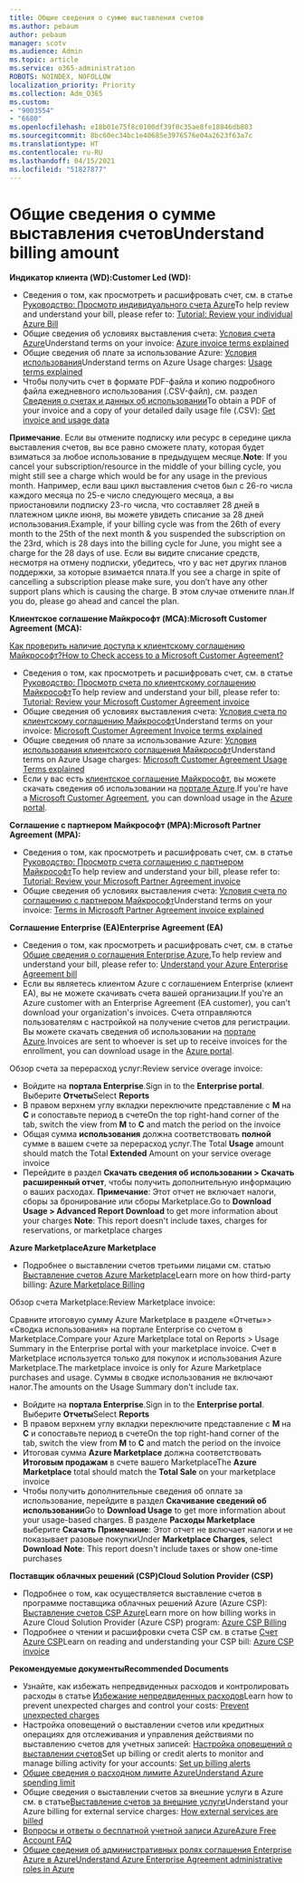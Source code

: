 ```yaml
---
title: Общие сведения о сумме выставления счетов
ms.author: pebaum
author: pebaum
manager: scotv
ms.audience: Admin
ms.topic: article
ms.service: o365-administration
ROBOTS: NOINDEX, NOFOLLOW
localization_priority: Priority
ms.collection: Adm_O365
ms.custom:
- "9003554"
- "6680"
ms.openlocfilehash: e18b01e75f8c0100df39f0c35ae8fe18846db803
ms.sourcegitcommit: 8bc60ec34bc1e40685e3976576e04a2623f63a7c
ms.translationtype: HT
ms.contentlocale: ru-RU
ms.lasthandoff: 04/15/2021
ms.locfileid: "51827877"
---
```

# <a name="understand-billing-amount"></a><span data-ttu-id="62203-102">Общие сведения о сумме выставления счетов</span><span class="sxs-lookup"><span data-stu-id="62203-102">Understand billing amount</span></span>

<span data-ttu-id="62203-103">**Индикатор клиента (WD):**</span><span class="sxs-lookup"><span data-stu-id="62203-103">**Customer Led (WD):**</span></span>

- <span data-ttu-id="62203-104">Сведения о том, как просмотреть и расшифровать счет, см. в статье [Руководство: Просмотр индивидуального счета Azure](https://docs.microsoft.com/azure/cost-management-billing/understand/review-individual-bill?WT.mc_id=Portal-Microsoft_Azure_Support)</span><span class="sxs-lookup"><span data-stu-id="62203-104">To help review and understand your bill, please refer to: [Tutorial: Review your individual Azure Bill](https://docs.microsoft.com/azure/cost-management-billing/understand/review-individual-bill?WT.mc_id=Portal-Microsoft_Azure_Support)</span></span>
- <span data-ttu-id="62203-105">Общие сведения об условиях выставления счета: [Условия счета Azure](https://docs.microsoft.com/azure/cost-management-billing/understand/understand-invoice?WT.mc_id=Portal-Microsoft_Azure_Support)</span><span class="sxs-lookup"><span data-stu-id="62203-105">Understand terms on your invoice: [Azure invoice terms explained](https://docs.microsoft.com/azure/cost-management-billing/understand/understand-invoice?WT.mc_id=Portal-Microsoft_Azure_Support)</span></span>
- <span data-ttu-id="62203-106">Общие сведения об плате за использование Azure: [Условия использования](https://docs.microsoft.com/azure/cost-management-billing/understand/understand-usage?WT.mc_id=Portal-Microsoft_Azure_Support)</span><span class="sxs-lookup"><span data-stu-id="62203-106">Understand terms on Azure Usage charges: [Usage terms explained](https://docs.microsoft.com/azure/cost-management-billing/understand/understand-usage?WT.mc_id=Portal-Microsoft_Azure_Support)</span></span>
- <span data-ttu-id="62203-107">Чтобы получить счет в формате PDF-файла и копию подробного файла ежедневного использования (.CSV-файл), см. раздел [Сведения о счетах и данных об использовании](https://docs.microsoft.com/azure/billing/billing-download-azure-invoice-daily-usage-date?WT.mc_id=Portal-Microsoft_Azure_Support)</span><span class="sxs-lookup"><span data-stu-id="62203-107">To obtain a PDF of your invoice and a copy of your detailed daily usage file (.CSV): [Get invoice and usage data](https://docs.microsoft.com/azure/billing/billing-download-azure-invoice-daily-usage-date?WT.mc_id=Portal-Microsoft_Azure_Support)</span></span>

<span data-ttu-id="62203-108">**Примечание**. Если вы отмените подписку или ресурс в середине цикла выставления счетов, вы все равно сможете плату, которая будет взиматься за любое использование в предыдущем месяце.</span><span class="sxs-lookup"><span data-stu-id="62203-108">**Note**: If you cancel your subscription/resource in the middle of your billing cycle, you might still see a charge which would be for any usage in the previous month.</span></span> <span data-ttu-id="62203-109">Например, если ваш цикл выставления счетов был с 26-го числа каждого месяца по 25-е число следующего месяца, а вы приостановили подписку 23-го числа, что составляет 28 дней в платежном цикле июня, вы можете увидеть списание за 28 дней использования.</span><span class="sxs-lookup"><span data-stu-id="62203-109">Example, if your billing cycle was from the 26th of every month to the 25th of the next month & you suspended the subscription on the 23rd, which is 28 days into the billing cycle for June, you might see a charge for the 28 days of use.</span></span> <span data-ttu-id="62203-110">Если вы видите списание средств, несмотря на отмену подписки, убедитесь, что у вас нет других планов поддержки, за которые взимается плата.</span><span class="sxs-lookup"><span data-stu-id="62203-110">If you see a charge in spite of cancelling a subscription please make sure, you don’t have any other support plans which is causing the charge.</span></span> <span data-ttu-id="62203-111">В этом случае отмените план.</span><span class="sxs-lookup"><span data-stu-id="62203-111">If you do, please go ahead and cancel the plan.</span></span>

<span data-ttu-id="62203-112">**Клиентское соглашение Майкрософт (MCA):**</span><span class="sxs-lookup"><span data-stu-id="62203-112">**Microsoft Customer Agreement (MCA):**</span></span>

[<span data-ttu-id="62203-113">Как проверить наличие доступа к клиентскому соглашению Майкрософт?</span><span class="sxs-lookup"><span data-stu-id="62203-113">How to Check access to a Microsoft Customer Agreement?</span></span>](https://docs.microsoft.com/azure/cost-management-billing/manage/download-azure-invoice-daily-usage-date?WT.mc_id=Portal-Microsoft_Azure_Support#check-access-to-a-microsoft-customer-agreement)

- <span data-ttu-id="62203-114">Сведения о том, как просмотреть и расшифровать счет, см. в статье [Руководство: Просмотр счета по клиентскому соглашению Майкрософт](https://docs.microsoft.com/azure/cost-management-billing/understand/review-customer-agreement-bill?WT.mc_id=Portal-Microsoft_Azure_Support)</span><span class="sxs-lookup"><span data-stu-id="62203-114">To help review and understand your bill, please refer to: [Tutorial: Review your Microsoft Customer Agreement invoice](https://docs.microsoft.com/azure/cost-management-billing/understand/review-customer-agreement-bill?WT.mc_id=Portal-Microsoft_Azure_Support)</span></span>
- <span data-ttu-id="62203-115">Общие сведения об условиях выставления счета: [Условия счета по клиентскому соглашению Майкрософт](https://docs.microsoft.com/azure/cost-management-billing/understand/mca-understand-your-invoice?WT.mc_id=Portal-Microsoft_Azure_Support)</span><span class="sxs-lookup"><span data-stu-id="62203-115">Understand terms on your invoice: [Microsoft Customer Agreement Invoice terms explained](https://docs.microsoft.com/azure/cost-management-billing/understand/mca-understand-your-invoice?WT.mc_id=Portal-Microsoft_Azure_Support)</span></span>
- <span data-ttu-id="62203-116">Общие сведения об плате за использование Azure: [Условия использования клиентского соглашения Майкрософт](https://docs.microsoft.com/azure/cost-management-billing/understand/mca-understand-your-usage?WT.mc_id=Portal-Microsoft_Azure_Support)</span><span class="sxs-lookup"><span data-stu-id="62203-116">Understand terms on Azure Usage charges: [Microsoft Customer Agreement Usage Terms explained](https://docs.microsoft.com/azure/cost-management-billing/understand/mca-understand-your-usage?WT.mc_id=Portal-Microsoft_Azure_Support)</span></span>
- <span data-ttu-id="62203-117">Если у вас есть [клиентское соглашение Майкрософт](https://docs.microsoft.com/azure/cost-management-billing/manage/download-azure-invoice-daily-usage-date?WT.mc_id=Portal-Microsoft_Azure_Support#check-access-to-a-microsoft-customer-agreement), вы можете скачать сведения об использовании на [портале Azure](https://portal.azure.com/).</span><span class="sxs-lookup"><span data-stu-id="62203-117">If you're have a [Microsoft Customer Agreement](https://docs.microsoft.com/azure/cost-management-billing/manage/download-azure-invoice-daily-usage-date?WT.mc_id=Portal-Microsoft_Azure_Support#check-access-to-a-microsoft-customer-agreement), you can download usage in the [Azure portal](https://portal.azure.com/).</span></span>

<span data-ttu-id="62203-118">**Соглашение с партнером Майкрософт (MPA):**</span><span class="sxs-lookup"><span data-stu-id="62203-118">**Microsoft Partner Agreement (MPA):**</span></span>

- <span data-ttu-id="62203-119">Сведения о том, как просмотреть и расшифровать счет, см. в статье [Руководство: Просмотр счета соглашению с партнером Майкрософт](https://docs.microsoft.com/azure/cost-management-billing/understand/review-partner-agreement-bill?WT.mc_id=Portal-Microsoft_Azure_Support)</span><span class="sxs-lookup"><span data-stu-id="62203-119">To help review and understand your bill, please refer to: [Tutorial: Review your Microsoft Partner Agreement invoice](https://docs.microsoft.com/azure/cost-management-billing/understand/review-partner-agreement-bill?WT.mc_id=Portal-Microsoft_Azure_Support)</span></span>
- <span data-ttu-id="62203-120">Общие сведения об условиях выставления счета: [Условия счета по соглашению с партнером Майкрософт](https://docs.microsoft.com/azure/cost-management-billing/understand/mpa-invoice-terms?WT.mc_id=Portal-Microsoft_Azure_Support)</span><span class="sxs-lookup"><span data-stu-id="62203-120">Understand terms on your invoice: [Terms in Microsoft Partner Agreement invoice explained](https://docs.microsoft.com/azure/cost-management-billing/understand/mpa-invoice-terms?WT.mc_id=Portal-Microsoft_Azure_Support)</span></span>

<span data-ttu-id="62203-121">**Соглашение Enterprise (EA)**</span><span class="sxs-lookup"><span data-stu-id="62203-121">**Enterprise Agreement (EA)**</span></span>

- <span data-ttu-id="62203-122">Сведения о том, как просмотреть и расшифровать счет, см. в статье [Общие сведения о соглашения Enterprise Azure.](https://docs.microsoft.com/azure/cost-management-billing/understand/review-enterprise-agreement-bill?WT.mc_id=Portal-Microsoft_Azure_Support)</span><span class="sxs-lookup"><span data-stu-id="62203-122">To help review and understand your bill, please refer to: [Understand your Azure Enterprise Agreement bill](https://docs.microsoft.com/azure/cost-management-billing/understand/review-enterprise-agreement-bill?WT.mc_id=Portal-Microsoft_Azure_Support)</span></span>
- <span data-ttu-id="62203-123">Если вы являетесь клиентом Azure с соглашением Enterprise (клиент EA), вы не можете скачивать счета вашей организации.</span><span class="sxs-lookup"><span data-stu-id="62203-123">If you're an Azure customer with an Enterprise Agreement (EA customer), you can't download your organization's invoices.</span></span> <span data-ttu-id="62203-124">Счета отправляются пользователям с настройкой на получение счетов для регистрации. Вы можете скачать сведения об использовании на [портале Azure](https://portal.azure.com/).</span><span class="sxs-lookup"><span data-stu-id="62203-124">Invoices are sent to whoever is set up to receive invoices for the enrollment, you can download usage in the [Azure portal](https://portal.azure.com/).</span></span>

<span data-ttu-id="62203-125">Обзор счета за перерасход услуг:</span><span class="sxs-lookup"><span data-stu-id="62203-125">Review service overage invoice:</span></span>

- <span data-ttu-id="62203-126">Войдите на **портала Enterprise**.</span><span class="sxs-lookup"><span data-stu-id="62203-126">Sign in to the **Enterprise portal**.</span></span> <span data-ttu-id="62203-127">Выберите **Отчеты**</span><span class="sxs-lookup"><span data-stu-id="62203-127">Select **Reports**</span></span>
- <span data-ttu-id="62203-128">В правом верхнем углу вкладки переключите представление с **M** на **C** и сопоставьте период в счете</span><span class="sxs-lookup"><span data-stu-id="62203-128">On the top right-hand corner of the tab, switch the view from **M** to **C** and match the period on the invoice</span></span>
- <span data-ttu-id="62203-129">Общая сумма **использования** должна соответствовать **полной** сумме в вашем счете за перерасход услуг.</span><span class="sxs-lookup"><span data-stu-id="62203-129">The Total **Usage** amount should match the Total **Extended** Amount on your service overage invoice</span></span>
- <span data-ttu-id="62203-130">Перейдите в раздел **Скачать сведения об использовании > Скачать расширенный отчет**, чтобы получить дополнительную информацию о ваших расходах. **Примечание**: Этот отчет не включает налоги, сборы за бронирование или сборы Marketplace.</span><span class="sxs-lookup"><span data-stu-id="62203-130">Go to **Download Usage > Advanced Report Download** to get more information about your charges **Note**: This report doesn't include taxes, charges for reservations, or marketplace charges</span></span>

<span data-ttu-id="62203-131">**Azure Marketplace**</span><span class="sxs-lookup"><span data-stu-id="62203-131">**Azure Marketplace**</span></span>

- <span data-ttu-id="62203-132">Подробнее о выставлении счетов третьими лицами см. статью [Выставление счетов Azure Marketplace](https://docs.microsoft.com/azure/billing/billing-understand-your-azure-marketplace-charges?WT.mc_id=Portal-Microsoft_Azure_Support)</span><span class="sxs-lookup"><span data-stu-id="62203-132">Learn more on how third-party billing: [Azure Marketplace Billing](https://docs.microsoft.com/azure/billing/billing-understand-your-azure-marketplace-charges?WT.mc_id=Portal-Microsoft_Azure_Support)</span></span>

<span data-ttu-id="62203-133">Обзор счета Marketplace:</span><span class="sxs-lookup"><span data-stu-id="62203-133">Review Marketplace invoice:</span></span>

<span data-ttu-id="62203-134">Сравните итоговую сумму Azure Marketplace в разделе «Отчеты»> «Сводка использования» на портале Enterprise со счетом в Marketplace.</span><span class="sxs-lookup"><span data-stu-id="62203-134">Compare your Azure Marketplace total on Reports > Usage Summary in the Enterprise portal with your marketplace invoice.</span></span> <span data-ttu-id="62203-135">Счет в Marketplace используется только для покупок и использования Azure Marketplace.</span><span class="sxs-lookup"><span data-stu-id="62203-135">The marketplace invoice is only for Azure Marketplace purchases and usage.</span></span> <span data-ttu-id="62203-136">Суммы в сводке использования не включают налог.</span><span class="sxs-lookup"><span data-stu-id="62203-136">The amounts on the Usage Summary don't include tax.</span></span>

- <span data-ttu-id="62203-137">Войдите на **портала Enterprise**.</span><span class="sxs-lookup"><span data-stu-id="62203-137">Sign in to the **Enterprise portal**.</span></span> <span data-ttu-id="62203-138">Выберите **Отчеты**</span><span class="sxs-lookup"><span data-stu-id="62203-138">Select **Reports**</span></span>
- <span data-ttu-id="62203-139">В правом верхнем углу вкладки переключите представление с **M** на **C** и сопоставьте период в счете</span><span class="sxs-lookup"><span data-stu-id="62203-139">On the top right-hand corner of the tab, switch the view from **M** to **C** and match the period on the invoice</span></span>
- <span data-ttu-id="62203-140">Итоговая сумма **Azure Marketplace** должна соответствовать **Итоговым продажам** в счете вашего Marketplace</span><span class="sxs-lookup"><span data-stu-id="62203-140">The **Azure Marketplace** total should match the **Total Sale** on your marketplace invoice</span></span>
- <span data-ttu-id="62203-141">Чтобы получить дополнительные сведения об оплате за использование, перейдите в раздел **Скачивание сведений об использовании**</span><span class="sxs-lookup"><span data-stu-id="62203-141">Go to **Download Usage** to get more information about your usage-based charges.</span></span> <span data-ttu-id="62203-142">В разделе **Расходы Marketplace** выберите **Скачать** **Примечание**: Этот отчет не включает налоги и не показывает разовые покупки</span><span class="sxs-lookup"><span data-stu-id="62203-142">Under **Marketplace Charges**, select **Download** **Note**: This report doesn't include taxes or show one-time purchases</span></span>

<span data-ttu-id="62203-143">**Поставщик облачных решений (CSP)**</span><span class="sxs-lookup"><span data-stu-id="62203-143">**Cloud Solution Provider (CSP)**</span></span>

- <span data-ttu-id="62203-144">Подробнее о том, как осуществляется выставление счетов в программе поставщика облачных решений Azure (Azure CSP): [Выставление счетов CSP Azure](https://docs.microsoft.com/azure/cloud-solution-provider/billing/azure-csp-billing-overview?WT.mc_id=Portal-Microsoft_Azure_Support)</span><span class="sxs-lookup"><span data-stu-id="62203-144">Learn more on how billing works in Azure Cloud Solution Provider (Azure CSP) program: [Azure CSP Billing](https://docs.microsoft.com/azure/cloud-solution-provider/billing/azure-csp-billing-overview?WT.mc_id=Portal-Microsoft_Azure_Support)</span></span>
- <span data-ttu-id="62203-145">Подробнее о чтении и расшифровки счета CSP см. в статье [Счет Azure CSP](https://docs.microsoft.com/azure/cloud-solution-provider/billing/azure-csp-invoice?WT.mc_id=Portal-Microsoft_Azure_Support)</span><span class="sxs-lookup"><span data-stu-id="62203-145">Learn on reading and understanding your CSP bill: [Azure CSP invoice](https://docs.microsoft.com/azure/cloud-solution-provider/billing/azure-csp-invoice?WT.mc_id=Portal-Microsoft_Azure_Support)</span></span>

<span data-ttu-id="62203-146">**Рекомендуемые документы**</span><span class="sxs-lookup"><span data-stu-id="62203-146">**Recommended Documents**</span></span>

- <span data-ttu-id="62203-147">Узнайте, как избежать непредвиденных расходов и контролировать расходы в статье [Избежание непредвиденных расходов](https://docs.microsoft.com/azure/cost-management-billing/manage/getting-started?WT.mc_id=Portal-Microsoft_Azure_Support)</span><span class="sxs-lookup"><span data-stu-id="62203-147">Learn how to prevent unexpected charges and control your costs: [Prevent unexpected charges](https://docs.microsoft.com/azure/cost-management-billing/manage/getting-started?WT.mc_id=Portal-Microsoft_Azure_Support)</span></span>
- <span data-ttu-id="62203-148">Настройка оповещений о выставлении счетов или кредитных операциях для отслеживания и управления действиями по выставлению счетов для учетных записей: [Настройка оповещений о выставлении счетов](https://docs.microsoft.com/azure/cost-management-billing/costs/cost-mgt-alerts-monitor-usage-spending?WT.mc_id=Portal-Microsoft_Azure_Support)</span><span class="sxs-lookup"><span data-stu-id="62203-148">Set up billing or credit alerts to monitor and manage billing activity for your accounts: [Set up billing alerts](https://docs.microsoft.com/azure/cost-management-billing/costs/cost-mgt-alerts-monitor-usage-spending?WT.mc_id=Portal-Microsoft_Azure_Support)</span></span>
- [<span data-ttu-id="62203-149">Общие сведения о расходном лимите Azure</span><span class="sxs-lookup"><span data-stu-id="62203-149">Understand Azure spending limit</span></span>](https://docs.microsoft.com/azure/cost-management-billing/manage/spending-limit?WT.mc_id=Portal-Microsoft_Azure_Support)
- <span data-ttu-id="62203-150">Общие сведения о выставлении счетов за внешние услуги в Azure см. в статье[Выставление счетов за внешние услуги](https://docs.microsoft.com/azure/cost-management-billing/understand/understand-azure-marketplace-charges?WT.mc_id=Portal-Microsoft_Azure_Support)</span><span class="sxs-lookup"><span data-stu-id="62203-150">Understand your Azure billing for external service charges: [How external services are billed](https://docs.microsoft.com/azure/cost-management-billing/understand/understand-azure-marketplace-charges?WT.mc_id=Portal-Microsoft_Azure_Support)</span></span>
- [<span data-ttu-id="62203-151">Вопросы и ответы о бесплатной учетной записи Azure</span><span class="sxs-lookup"><span data-stu-id="62203-151">Azure Free Account FAQ</span></span>](https://azure.microsoft.com/free/free-account-faq/)
- [<span data-ttu-id="62203-152">Общие сведения об административных ролях соглашения Enterprise Azure в Azure</span><span class="sxs-lookup"><span data-stu-id="62203-152">Understand Azure Enterprise Agreement administrative roles in Azure</span></span>](https://docs.microsoft.com/azure/cost-management-billing/manage/understand-ea-roles?WT.mc_id=Portal-Microsoft_Azure_Support)